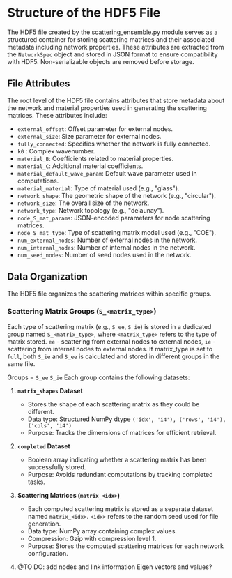 # Structure of the HDF5 File

The HDF5 file created by the scattering_ensemble.py module serves as a structured container for storing scattering matrices and their associated metadata including network properties. These attributes are extracted from the `NetworkSpec` object and stored in JSON format to ensure compatibility with HDF5. Non-serializable objects are removed before storage.


## File Attributes
The root level of the HDF5 file contains attributes that store metadata about the network and material properties used in generating the scattering matrices. These attributes include:
- `external_offset`: Offset parameter for external nodes.
- `external_size`: Size parameter for external nodes.
- `fully_connected`: Specifies whether the network is fully connected.
- `k0` : Complex wavenumber.
- `material_B`: Coefficients related to material properties.
- `material_C`: Additional material coefficients.
- `material_default_wave_param`: Default wave parameter used in computations.
- `material_material`: Type of material used (e.g., "glass").
- `network_shape`: The geometric shape of the network (e.g., "circular").
- `network_size`: The overall size of the network.
- `network_type`: Network topology (e.g., "delaunay").
- `node_S_mat_params`: JSON-encoded parameters for node scattering matrices.
- `node_S_mat_type`: Type of scattering matrix model used (e.g., "COE").
- `num_external_nodes`: Number of external nodes in the network.
- `num_internal_nodes`: Number of internal nodes in the network.
- `num_seed_nodes`: Number of seed nodes used in the network.

## Data Organization
The HDF5 file organizes the scattering matrices within specific groups.

### Scattering Matrix Groups (`S_<matrix_type>`)
Each type of scattering matrix (e.g., `S_ee`, `S_ie`) is stored in a dedicated group named `S_<matrix_type>`, where `<matrix_type>` refers to the type of matrix stored. `ee` - scattering from external nodes to external nodes, `ie` - scattering from internal nodes to external nodes. If matrix_type is set to `full`, both `S_ie` and `S_ee` is calculated and stored in different groups in the same file.

Groups = `S_ee` `S_ie`
Each group contains the following datasets:

1. **`matrix_shapes` Dataset**
   - Stores the shape of each scattering matrix as they could be different.
   - Data type: Structured NumPy dtype `('idx', 'i4'), ('rows', 'i4'), ('cols', 'i4')`
   - Purpose: Tracks the dimensions of matrices for efficient retrieval.

2. **`completed` Dataset**
   - Boolean array indicating whether a scattering matrix has been successfully stored.
   - Purpose: Avoids redundant computations by tracking completed tasks.

3. **Scattering Matrices (`matrix_<idx>`)**
   - Each computed scattering matrix is stored as a separate dataset named `matrix_<idx>`. `<idx>` refers to the random seed used for file generation.
   - Data type: NumPy array containing complex values.
   - Compression: Gzip with compression level 1.
   - Purpose: Stores the computed scattering matrices for each network configuration.
4. @TO DO:
      add nodes and link information
      Eigen vectors and values?
      
